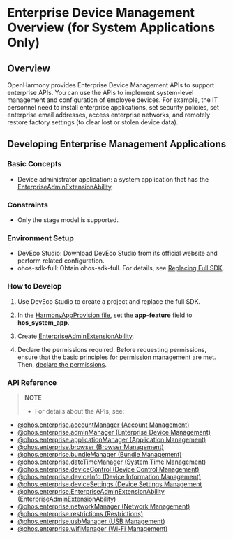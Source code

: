 # Enterprise Device Management Overview (for System Applications Only)

## Overview
OpenHarmony provides Enterprise Device Management APIs to support enterprise APIs. You can use the APIs to implement system-level management and configuration of employee devices. For example, the IT personnel need to install enterprise applications, set security policies, set enterprise email addresses, access enterprise networks, and remotely restore factory settings (to clear lost or stolen device data).

## Developing Enterprise Management Applications

### Basic Concepts
- Device administrator application: a system application that has the [EnterpriseAdminExtensionAbility](../../application-models/enterprise-extensionAbility.md).

### Constraints
- Only the stage model is supported.

### Environment Setup
- DevEco Studio: Download DevEco Studio from its official website and perform related configuration.
- ohos-sdk-full: Obtain ohos-sdk-full. For details, see [Replacing Full SDK](../../faqs/full-sdk-switch-guide.md).

### How to Develop

1. Use DevEco Studio to create a project and replace the full SDK.

2. In the [HarmonyAppProvision file](../../security/accesstoken-overview.md#application-apls), set the **app-feature** field to **hos_system_app**.

3. Create [EnterpriseAdminExtensionAbility](../../application-models/enterprise-extensionAbility.md).

4. Declare the permissions required. Before requesting permissions, ensure that the [basic principles for permission management](../../security/accesstoken-overview.md#basic-principles-for-permission-management) are met. Then, [declare the permissions](../../security/accesstoken-guidelines.md#acl).

### API Reference

> **NOTE**
>
> - For details about the APIs, see:
- [@ohos.enterprise.accountManager (Account Management)](js-apis-enterprise-accountManager.md)
- [@ohos.enterprise.adminManager (Enterprise Device Management)](js-apis-enterprise-adminManager.md)
- [@ohos.enterprise.applicationManager (Application Management)](js-apis-enterprise-applicationManager.md)
- [@ohos.enterprise.browser (Browser Management)](js-apis-enterprise-browser.md)
- [@ohos.enterprise.bundleManager (Bundle Management)](js-apis-enterprise-bundleManager.md)
- [@ohos.enterprise.dateTimeManager (System Time Management)](js-apis-enterprise-dateTimeManager.md)
- [@ohos.enterprise.deviceControl (Device Control Management)](js-apis-enterprise-deviceControl.md)
- [@ohos.enterprise.deviceInfo (Device Information Management)](js-apis-enterprise-deviceInfo.md)
- [@ohos.enterprise.deviceSettings (Device Settings Management](js-apis-enterprise-deviceSettings.md)
- [@ohos.enterprise.EnterpriseAdminExtensionAbility (EnterpriseAdminExtensionAbility)](js-apis-EnterpriseAdminExtensionAbility.md)
- [@ohos.enterprise.networkManager (Network Management)](js-apis-enterprise-networkManager.md)
- [@ohos.enterprise.restrictions (Restrictions)](js-apis-enterprise-restrictions.md)
- [@ohos.enterprise.usbManager (USB Management)](js-apis-enterprise-usbManager.md)
- [@ohos.enterprise.wifiManager (Wi-Fi Management)](js-apis-enterprise-wifiManager.md)
